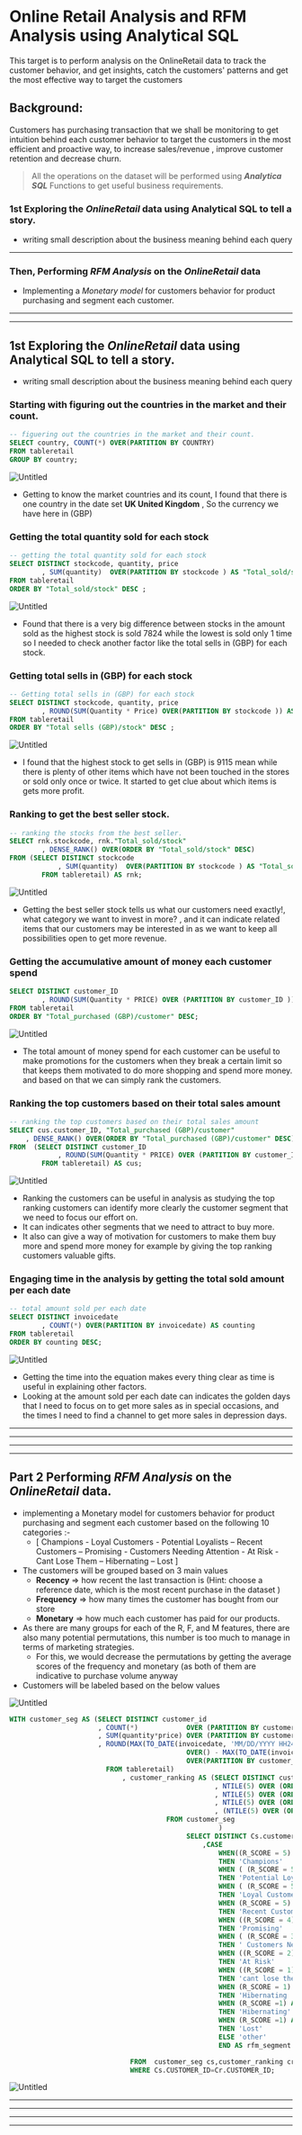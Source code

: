 # Online Retail Analysis and RFM Analysis using Analytical SQL

This target is to perform analysis on the OnlineRetail data to track the customer behavior, and get insights, catch the customers' patterns and get the most effective way to target the customers

## Background:

Customers has purchasing transaction that we shall be monitoring to get intuition behind each customer behavior to target the customers in the most efficient and proactive way, to increase sales/revenue , improve customer retention and decrease churn.

> All the operations on the dataset will be performed using ***Analytica SQL*** Functions to get useful business requirements.
> 

### 1st Exploring the *OnlineRetail* data using Analytical SQL to tell a story.

- writing small description about the business meaning behind each query

---

### Then, Performing ***RFM Analysis*** on the *OnlineRetail* data

- Implementing a *Monetary model* for customers behavior for product purchasing and segment each customer.

---

---

## 1st Exploring the *OnlineRetail* data using Analytical SQL to tell a story.

- writing small description about the business meaning behind each query

### Starting with figuring out the countries in the market and their count.

```sql
-- figuering out the countries in the market and their count.
SELECT country, COUNT(*) OVER(PARTITION BY COUNTRY)
FROM tableretail
GROUP BY country;
```

![Untitled](README/Untitled.png)

- Getting to know the market countries and its count, I found that there is one country in the date set **UK United Kingdom** , So the currency we have here in (GBP)

### Getting the total quantity sold for each stock

```sql
-- getting the total quantity sold for each stock
SELECT DISTINCT stockcode, quantity, price
		, SUM(quantity)  OVER(PARTITION BY stockcode ) AS "Total_sold/stock"
FROM tableretail
ORDER BY "Total_sold/stock" DESC ;
```

![Untitled](README/Untitled%201.png)

- Found that there is a very big difference between stocks in the amount sold as the highest stock is  sold 7824 while the lowest is sold only 1 time so I needed to check another factor like the total sells in (GBP) for each stock.

### Getting total sells in (GBP) for each stock

```sql
-- Getting total sells in (GBP) for each stock
SELECT DISTINCT stockcode, quantity, price
		, ROUND(SUM(Quantity * Price) OVER(PARTITION BY stockcode )) AS "Total sells (GBP)/stock"
FROM tableretail
ORDER BY "Total sells (GBP)/stock" DESC ;
```

![Untitled](README/Untitled%202.png)

- I found that the highest stock to get sells in (GBP) is 9115 mean while there is plenty of other items which have not been touched in the stores or sold only once or twice. It started to get clue about which items is gets more profit.

### Ranking to get the best seller stock.

```sql
-- ranking the stocks from the best seller.
SELECT rnk.stockcode, rnk."Total_sold/stock"
		, DENSE_RANK() OVER(ORDER BY "Total_sold/stock" DESC)
FROM (SELECT DISTINCT stockcode
			, SUM(quantity)  OVER(PARTITION BY stockcode ) AS "Total_sold/stock"
		FROM tableretail) AS rnk;
```

![Untitled](README/Untitled%203.png)

- Getting the best seller stock tells us what our customers need exactly!, what category we want to invest in more? , and it can indicate related items that our customers may be interested in as we want to keep all possibilities open to get more revenue.

### Getting the accumulative amount of money each customer spend

```sql
SELECT DISTINCT customer_ID
		, ROUND(SUM(Quantity * PRICE) OVER (PARTITION BY customer_ID )) AS "Total_purchased (GBP)/customer"
FROM tableretail
ORDER BY "Total_purchased (GBP)/customer" DESC;
```

![Untitled](README/Untitled%204.png)

- The total amount of money spend for each customer can be useful to make promotions for the customers when they break a certain limit so that keeps them motivated to do more shopping and spend more money. and based on that we can simply rank the customers.

### Ranking the top customers based on their total sales amount

```sql
-- ranking the top customers based on their total sales amount
SELECT cus.customer_ID, "Total_purchased (GBP)/customer"
	, DENSE_RANK() OVER(ORDER BY "Total_purchased (GBP)/customer" DESC)
FROM  (SELECT DISTINCT customer_ID
			, ROUND(SUM(Quantity * PRICE) OVER (PARTITION BY customer_ID )) AS "Total_purchased (GBP)/customer"
		FROM tableretail) AS cus;
```

![Untitled](README/Untitled%205.png)

- Ranking the customers can be useful in analysis as studying the top ranking customers can identify more clearly the customer segment that we need to focus our effort on.
- It can indicates other segments that we need to attract to buy more.
- It also can give a way of motivation for customers to make them buy more and spend more money for example by giving the top ranking customers valuable gifts.

### Engaging time in the analysis by getting the total sold amount per each date

```sql
-- total amount sold per each date
SELECT DISTINCT invoicedate
		, COUNT(*) OVER(PARTITION BY invoicedate) AS counting
FROM tableretail
ORDER BY counting DESC;
```

![Untitled](README/Untitled%206.png)

- Getting the time into the equation makes every thing clear as time is useful in explaining other factors.
- Looking at the amount sold per each date can indicates the golden days that I need to focus on to get more sales as in special occasions, and the times I need to find a channel to get more sales in depression days.

---

---

---

---

## Part 2 Performing ***RFM Analysis*** on the *OnlineRetail* data.

- implementing a Monetary model for customers behavior for product purchasing and segment each customer based on the following 10 categories :-
    - [ Champions - Loyal Customers - Potential Loyalists – Recent Customers – Promising - Customers Needing Attention - At Risk - Cant Lose Them – Hibernating – Lost ]
- The customers will be grouped based on 3 main values
    - **Recency** => how recent the last transaction is (Hint: choose a reference date, which is
    the most recent purchase in the dataset )
    - **Frequency** => how many times the customer has bought from our store
    - **Monetary** => how much each customer has paid for our products.
- As there are many groups for each of the R, F, and M features, there are also many potential permutations, this number is too much to manage in terms of marketing strategies.
    - For this, we would decrease the permutations by getting the average scores of the frequency and monetary (as both of them are indicative to purchase volume anyway
- Customers will be labeled based on the below values

![Untitled](README/Untitled%207.png)

```sql
WITH customer_seg AS (SELECT DISTINCT customer_id
					  , COUNT(*) 			OVER (PARTITION BY customer_id) AS number_of_ORders
					  , SUM(quantity*price) OVER (PARTITION BY customer_id) AS sum_cost_fOR_each_customer
					  , ROUND(MAX(TO_DATE(invoicedate, 'MM/DD/YYYY HH24:MI')) 
							  				OVER() - MAX(TO_DATE(invoicedate, 'MM/DD/YYYY HH24:MI')) 
							  				OVER(PARTITION BY customer_id)) AS Recency
						FROM tableretail)
							, customer_ranking AS (SELECT DISTINCT customer_id
												   , NTILE(5) OVER (ORDER BY number_of_ORders) AS frequency
												   , NTILE(5) OVER (ORDER BY sum_cost_fOR_each_customer) AS monetary
												   , NTILE(5) OVER (ORDER BY RECENCY) AS r_score
									               , (NTILE(5) OVER (ORDER BY number_of_ORders) + NTILE(5) OVER (ORDER BY sum_cost_fOR_each_customer))/2 AS fm_score 
									   FROM customer_seg
									     			)
							   				SELECT DISTINCT Cs.customer_ID, Cs.Recency, Cr.frequency,Cr.monetary, Cr.r_score, Cr.fm_score
												,CASE 
													WHEN((R_SCORE = 5) AND (FM_SCORE  =5 )) OR ((R_SCORE = 5) AND (FM_SCORE  =4 )) OR((R_SCORE = 4) AND (FM_SCORE  =4 ))
													THEN 'Champions'
													WHEN ( (R_SCORE = 5) AND (FM_SCORE  =2 ) ) OR ( (R_SCORE = 4) AND (FM_SCORE  =2 )) OR ( (R_SCORE = 3) AND (FM_SCORE  =3 ))OR ( (R_SCORE = 4) AND (FM_SCORE  =3 ))  
													THEN 'Potential Loyalists'
													WHEN ( (R_SCORE = 5) AND (FM_SCORE  =3)) OR ( (R_SCORE = 4) AND (FM_SCORE  =4)) OR ( (R_SCORE = 3) AND (FM_SCORE  =5 )) OR ( (R_SCORE = 3) AND (FM_SCORE  =4 )) 
													THEN 'Loyal Customers'
													WHEN (R_SCORE = 5) AND (FM_SCORE  =1 )
													THEN 'Recent Customers'
													WHEN ((R_SCORE = 4) AND (FM_SCORE  =1)) OR ( (R_SCORE = 3) AND (FM_SCORE  =1))
													THEN 'Promising'
													WHEN ( (R_SCORE = 3) AND (FM_SCORE  =2)) OR ( (R_SCORE = 2) AND (FM_SCORE  =3)) OR ( (R_SCORE = 2) AND (FM_SCORE  =2))
													THEN ' Customers Needing Attention'
													WHEN ((R_SCORE = 2) AND (FM_SCORE  =5 )) OR ( (R_SCORE = 2) AND (FM_SCORE  =4 )) OR ( (R_SCORE = 1) AND (FM_SCORE  =3))
													THEN 'At Risk'
													WHEN ((R_SCORE = 1) AND (FM_SCORE  =5 )) OR ((R_SCORE = 1) AND (FM_SCORE  =4)) 
													THEN 'cant lose them'
													WHEN (R_SCORE = 1) AND (FM_SCORE  =5 ) 
													THEN 'Hibernating '
													WHEN (R_SCORE =1) AND (FM_SCORE =2) 
													THEN 'Hibernating'
													WHEN (R_SCORE =1) AND (FM_SCORE =1 )
													THEN 'Lost'
													ELSE 'other'
													END AS rfm_segment

							  FROM  customer_seg cs,customer_ranking cr
							  WHERE Cs.CUSTOMER_ID=Cr.CUSTOMER_ID;
```

![Untitled](README/Untitled%208.png)

---

---

---

---
